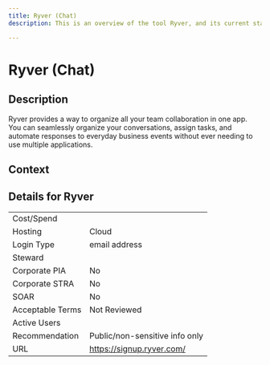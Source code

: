 ```yaml
---
title: Ryver (Chat)
description: This is an overview of the tool Ryver, and its current status  within BC Gov.

---
```


# Ryver (Chat)



## Description
Ryver provides a way to organize all your team collaboration in one app. You can seamlessly organize your conversations, assign tasks, and automate responses to everyday business events without ever needing to use multiple applications.

## Context


##  Details for Ryver

|   |   |
|---|---|
|Cost/Spend   |   |
|Hosting   | Cloud  |
|Login Type | email address |
|Steward |  |
|Corporate PIA   | No  |
|Corporate STRA   | No   |
|SOAR   | No  |
|Acceptable Terms   | Not Reviewed  |
|Active Users   |   |
|Recommendation   |  Public/non-sensitive info only |
|URL   | https://signup.ryver.com/  |
